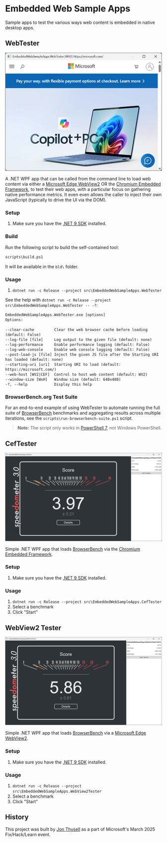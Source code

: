 # Embedded Web Sample Apps

Sample apps to test the various ways web content is embedded in native desktop apps.

## WebTester

![Web Tester Screenshot](./screenshots/WebTester.png)

A .NET WPF app that can be called from the command line to load web content via either a [Microsoft Edge WebView2](https://developer.microsoft.com/en-us/microsoft-edge/webview2/) OR the [Chromium Embedded Framework](https://bitbucket.org/chromiumembedded/cef/src), to test their web apps, with a particular focus on gathering native performance metrics. It even even allows the caller to inject their own JavaScript (typically to drive the UI via the DOM).

### Setup
1. Make sure you have the [.NET 9 SDK](https://dotnet.microsoft.com/en-us/download/dotnet/9.0) installed.

### Build

Run the following script to build the self-contained tool:

```ps
scripts\build.ps1
```

It will be available in the `bld\` folder.

### Usage
1. `dotnet run -c Release --project src\EmbeddedWebSampleApps.WebTester`


See the help with `dotnet run -c Release --project src\EmbeddedWebSampleApps.WebTester -- -?`:

```
EmbeddedWebSampleApps.WebTester.exe [options]
Options:

--clear-cache         Clear the web browser cache before loading (default: False)
--log-file [file]     Log output to the given file (default: none)
--log-performance     Enable performance logging (default: False)
--log-web-console     Enable web console logging (default: False)
--post-load-js [file] Inject the given JS file after the Starting URI has loaded (default: none)
--starting-uri [uri]  Starting URI to load (default: https://microsoft.com/)
--web-host [WV2|CEF]  Control to host web content (default: WV2)
--window-size [WxH]   Window size (default: 640x480)
-?, --help            Display this help
```

### BrowserBench.org Test Suite
For an end-to-end example of using WebTester to automate running the full suite of [BrowserBench](https://browserbench.org/) benchmarks and aggregating results across multiple iterations, see the `scripts\run-browserbench-suite.ps1` script.

> **Note:** The script only works in [PowerShell 7](https://learn.microsoft.com/en-us/powershell/), not Windows PowerShell.


## CefTester

![CEF Tester Screenshot](./screenshots/CefTester.png)

Simple .NET WPF app that loads [BrowserBench](https://browserbench.org/) via the [Chromium Embedded Framework](https://bitbucket.org/chromiumembedded/cef/src).

### Setup
1. Make sure you have the [.NET 9 SDK](https://dotnet.microsoft.com/en-us/download/dotnet/9.0) installed.

### Usage
1. `dotnet run -c Release --project src\EmbeddedWebSampleApps.CefTester`
2. Select a benchmark
3. Click "Start"

## WebView2 Tester

![WebView2 Tester Screenshot](./screenshots/WebView2Tester.png)

Simple .NET WPF app that loads [BrowserBench](https://browserbench.org/) via a [Microsoft Edge WebView2](https://developer.microsoft.com/en-us/microsoft-edge/webview2/).

### Setup
1. Make sure you have the [.NET 9 SDK](https://dotnet.microsoft.com/en-us/download/dotnet/9.0) installed.

### Usage
1. `dotnet run -c Release --project src\EmbeddedWebSampleApps.WebView2Tester`
2. Select a benchmark
3. Click "Start"

## History

This project was built by [Jon Thysell](mailto://jthysell@microsoft.com) as a part of Microsoft's March 2025 Fix/Hack/Learn event.

